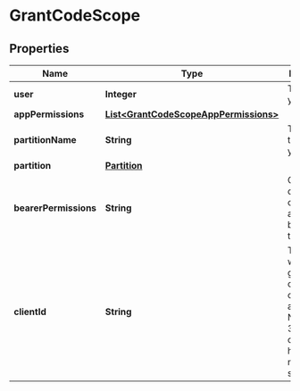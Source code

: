 
# GrantCodeScope

## Properties
Name | Type | Description | Notes
------------ | ------------- | ------------- | -------------
**user** | **Integer** | The ID of your user. |  [optional]
**appPermissions** | [**List&lt;GrantCodeScopeAppPermissions&gt;**](GrantCodeScopeAppPermissions.md) |  |  [optional]
**partitionName** | **String** | The name of the partition you are on. |  [optional]
**partition** | [**Partition**](Partition.md) |  |  [optional]
**bearerPermissions** | **String** | Comma-delimited list of scopes authorized by this token. |  [optional]
**clientId** | **String** | The client ID will be generated on creation of the application. Normally, a 32 character hexadecimal numeric string. |  [optional]



